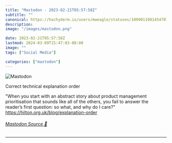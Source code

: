 ```yaml
---
title: "Mastodon - 2023-02-21T05:57:58Z"
subtitle: ""
canonical: https://hachyderm.io/users/mweagle/statuses/109901190145470718
description:
image: "/images/mastodon.png"

date: 2023-02-21T05:57:58Z
lastmod: 2024-03-09T15:47:03-08:00
image: ""
tags: ["Social Media"]

categories: ["mastodon"]
---
```

![Mastodon](/images/mastodon.png)

<p>Correct technical explanation order</p><p>&quot;When you start with an abstract story about product management prioritisation that sounds like all of the others, you fail to answer the reader’s first question: so what, and why do I care?&quot; <a href="https://hilton.org.uk/blog/explanation-order" target="_blank" rel="nofollow noopener noreferrer" translate="no"><span class="invisible">https://</span><span class="ellipsis">hilton.org.uk/blog/explanation</span><span class="invisible">-order</span></a></p>


###### [Mastodon Source 🐘](https://hachyderm.io/@mweagle/109901190145470718)

___
